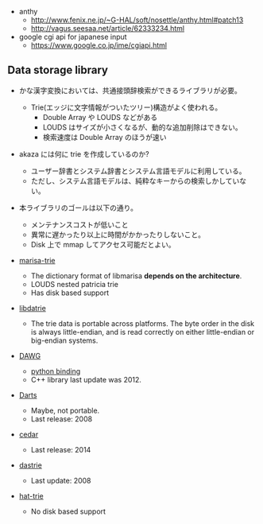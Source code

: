 - anthy
  - http://www.fenix.ne.jp/~G-HAL/soft/nosettle/anthy.html#patch13
  - http://vagus.seesaa.net/article/62333234.html
- google cgi api for japanese input
  - https://www.google.co.jp/ime/cgiapi.html

## Data storage library

 * かな漢字変換においては、共通接頭辞検索ができるライブラリが必要。
   * Trie(エッジに文字情報がついたツリー)構造がよく使われる。
     * Double Array や LOUDS などがある
     * LOUDS はサイズが小さくなるが、動的な追加削除はできない。
     * 検索速度は Double Array のほうが速い

 * akaza には何に trie を作成しているのか?
   * ユーザー辞書とシステム辞書とシステム言語モデルに利用している。
   * ただし、システム言語モデルは、純粋なキーからの検索しかしていない。

 * 本ライブラリのゴールは以下の通り。
   * メンテナンスコストが低いこと
   * 異常に遅かったり以上に時間がかかったりしないこと。
   * Disk 上で mmap してアクセス可能だとよい。

 * [marisa-trie](http://www.s-yata.jp/marisa-trie/docs/readme.en.html)
   * The dictionary format of libmarisa **depends on the architecture**.
   * LOUDS nested patricia trie
   * Has disk based support
 * [libdatrie](https://github.com/tlwg/libdatrie)
   * The trie data is portable across platforms. The byte order in the disk is always little-endian, and is
     read correctly on either little-endian or big-endian systems.
 * [DAWG](https://code.google.com/archive/p/dawgdic/)
   * [python binding](https://github.com/pytries/DAWG)
   * C++ library last update was 2012.
 * [Darts](http://chasen.org/~taku/software/darts/)
   * Maybe, not portable.
   * Last release: 2008
 * [cedar](http://www.tkl.iis.u-tokyo.ac.jp/~ynaga/cedar/)
   * Last release: 2014
 * [dastrie](http://www.chokkan.org/software/dastrie/)
   * Last update: 2008
 * [hat-trie](https://github.com/dcjones/hat-trie)
   * No disk based support
